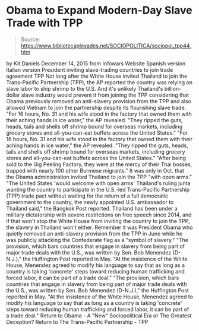 # Obama to Expand Modern-Day Slave Trade with TPP

> Source: https://www.bibliotecapleyades.net/SOCIOPOLITICA/sociopol_tpp44.htm

by Kit Daniels December 14, 2015 from Infowars Website
Spanish version
Italian version
President inviting
slave-trading countries
to join trade agreement TPP
Not long after the White House invited Thailand to join the Trans-Pacific Partnership (TPP), the AP reported the country was relying on slave labor to ship shrimp to the U.S.
And it's unlikely Thailand's billion-dollar slave industry would prevent it from joining the TPP considering that Obama previously removed an anti-slavery provision from the TPP and also allowed Vietnam to join the partnership despite its flourishing slave trade.
"For 16 hours, No. 31 and his wife stood in the factory that owned them with their aching hands in ice water," the AP revealed. "They ripped the guts, heads, tails and shells off shrimp bound for overseas markets, including grocery stores and all-you-can-eat buffets across the United States."
"For 16 hours, No. 31 and his wife stood in the factory that owned them with their aching hands in ice water," the AP revealed.
"They ripped the guts, heads, tails and shells off shrimp bound for overseas markets, including grocery stores and all-you-can-eat buffets across the United States."
"After being sold to the Gig Peeling Factory, they were at the mercy of their Thai bosses, trapped with nearly 100 other Burmese migrants."
It was only in Oct. that the Obama administration invited Thailand to join the TPP "with open arms."
"The United States 'would welcome with open arms' Thailand's ruling junta wanting the country to participate in the U.S.-led Trans-Pacific Partnership (TPP) trade pact without waiting for the return of a full democratic government to the country, the newly appointed U.S. ambassador to Thailand said," the Bangkok Post reported.
Thailand has been under a military dictatorship with severe restrictions on free speech since 2014, and if that won't stop the White House from inviting the country to join the TPP, the slavery in Thailand won't either.
Remember it was President Obama who quietly removed an anti-slavery provision from the TPP in June while he was publicly attacking the Confederate flag as a "symbol of slavery."
"The provision, which bars countries that engage in slavery from being part of major trade deals with the U.S., was written by Sen. Bob Menendez (D-N.J.)," the Huffington Post reported in May. "At the insistence of the White House, Menendez agreed to modify his language to say that as long as a country is taking 'concrete' steps toward reducing human trafficking and forced labor, it can be part of a trade deal."
"The provision, which bars countries that engage in slavery from being part of major trade deals with the U.S., was written by Sen. Bob Menendez (D-N.J.)," the Huffington Post reported in May.
"At the insistence of the White House, Menendez agreed to modify his language to say that as long as a country is taking 'concrete' steps toward reducing human trafficking and forced labor, it can be part of a trade deal."
Return to Obama - A "New" Sociopolitical Era or The Greatest Deception?
Return to The Trans-Pacific Partnership - TPP
